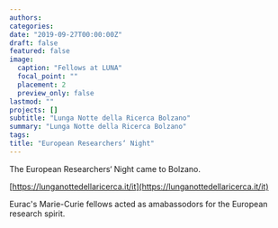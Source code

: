 ```yaml
---
authors:
categories:
date: "2019-09-27T00:00:00Z"
draft: false
featured: false
image:
  caption: "Fellows at LUNA"
  focal_point: ""
  placement: 2
  preview_only: false
lastmod: ""
projects: []
subtitle: "Lunga Notte della Ricerca Bolzano"
summary: "Lunga Notte della Ricerca Bolzano"
tags:
title: "European Researchers‘ Night"
---
```


The European Researchers‘ Night came to Bolzano.

[https://lunganottedellaricerca.it/it](https://lunganottedellaricerca.it/it)

Eurac's Marie-Curie fellows acted as amabassodors for the European research spirit.
